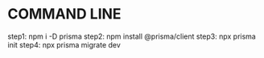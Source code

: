 # COMMAND LINE

step1: npm i -D prisma
step2: npm install @prisma/client
step3: npx prisma init
step4: npx prisma migrate dev
